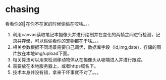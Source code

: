 # chasing
看看你的🐶在你不在家的时候偷偷在咬啥。。。

1. 利用canvas读取笔记本摄像头并进行绘制并在变化的两帧之间进行检测，记录并存储，可以偷偷看你的宠物都在干啥。。。 
2. 相关参数根据不同场景需要自己调优，数据库字段（id,img,date)，存储的图片放在本地img/upload下面。
3. 相关算法可以用来检测移动物体从在摄像头从哪端进入并进行跟踪。
4. 需要放在本地服务器上，或者https域名下。
5. 技术本身并没有错，拿来干坏事就不对了。。。
